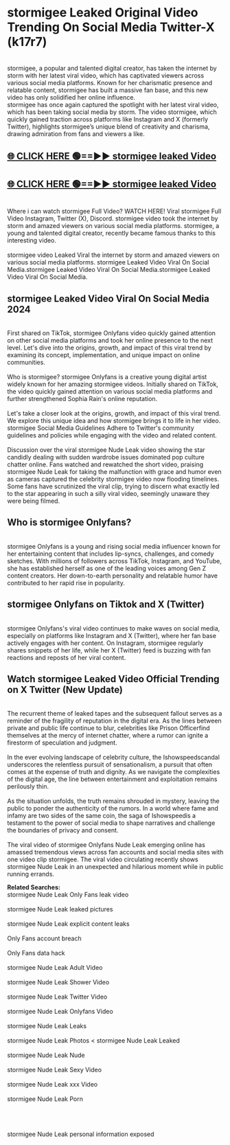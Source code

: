 # stormigee Leaked Original Video Trending On Social Media Twitter-X (k17r7)

<br>
stormigee, a popular and talented digital creator, has taken the internet by storm with her latest viral video, which has captivated viewers across various social media platforms. Known for her charismatic presence and relatable content, stormigee has built a massive fan base, and this new video has only solidified her online influence.
<br>
stormigee has once again captured the spotlight with her latest viral video, which has been taking social media by storm. The video stormigee, which quickly gained traction across platforms like Instagram and X (formerly Twitter), highlights stormigee’s unique blend of creativity and charisma, drawing admiration from fans and viewers a like.
<br>

## [🌐 CLICK HERE 🟢==►►  stormigee leaked Video ](https://onlyclips.site?title=stormigee&ref=git)

## [🌐 CLICK HERE 🟢==►►  stormigee leaked Video ](https://onlyclips.site?title=stormigee&ref=git)



<br>
Where i can watch stormigee Full Video? WATCH HERE! Viral stormigee Full Video Instagram, Twitter (X), Discord. stormigee video took the internet by storm and amazed viewers on various social media platforms. stormigee, a young and talented digital creator, recently became famous thanks to this interesting video.
<br><br>
stormigee video Leaked Viral the internet by storm and amazed viewers on various social media platforms. stormigee Leaked Video Viral On Social Media.stormigee Leaked Video Viral On Social Media.stormigee Leaked Video Viral On Social Media.
<br>

<h2>stormigee Leaked Video Viral On Social Media 2024</h2>
<br>
First shared on TikTok, stormigee Onlyfans video quickly gained attention on other social media platforms and took her online presence to the next level. Let's dive into the origins, growth, and impact of this viral trend by examining its concept, implementation, and unique impact on online communities.
<br><br>
Who is stormigee? stormigee Onlyfans is a creative young digital artist widely known for her amazing stormigee videos. Initially shared on TikTok, the video quickly gained attention on various social media platforms and further strengthened Sophia Rain's online reputation.
<br><br>
Let's take a closer look at the origins, growth, and impact of this viral trend. We explore this unique idea and how stormigee brings it to life in her video. stormigee Social Media Guidelines Adhere to Twitter's community guidelines and policies while engaging with the video and related content.
<br><br>
Discussion over the viral stormigee Nude Leak video showing the star candidly dealing with sudden wardrobe issues dominated pop culture chatter online. Fans watched and rewatched the short video, praising stormigee Nude Leak for taking the malfunction with grace and humor even as cameras captured the celebrity stormigee video now flooding timelines. Some fans have scrutinized the viral clip, trying to discern what exactly led to the star appearing in such a silly viral video, seemingly unaware they were being filmed.
<br>

<h2>Who is stormigee Onlyfans?</h2>
<br>
stormigee Onlyfans is a young and rising social media influencer known for her entertaining content that includes lip-syncs, challenges, and comedy sketches. With millions of followers across TikTok, Instagram, and YouTube, she has established herself as one of the leading voices among Gen Z content creators. Her down-to-earth personality and relatable humor have contributed to her rapid rise in popularity.
<br>
<h2>stormigee Onlyfans on Tiktok and X (Twitter)</h2>
<br>
stormigee Onlyfans's viral video continues to make waves on social media, especially on platforms like Instagram and X (Twitter), where her fan base actively engages with her content. On Instagram, stormigee regularly shares snippets of her life, while her X (Twitter) feed is buzzing with fan reactions and reposts of her viral content.
<br>
<h2>Watch stormigee Leaked Video Official Trending on X Twitter (New Update)</h2>
<br>
The recurrent theme of leaked tapes and the subsequent fallout serves as a reminder of the fragility of reputation in the digital era. As the lines between private and public life continue to blur, celebrities like Prison Officerfind themselves at the mercy of internet chatter, where a rumor can ignite a firestorm of speculation and judgment.
<br><br>
In the ever evolving landscape of celebrity culture, the Ishowspeedscandal underscores the relentless pursuit of sensationalism, a pursuit that often comes at the expense of truth and dignity. As we navigate the complexities of the digital age, the line between entertainment and exploitation remains perilously thin.
<br><br>
As the situation unfolds, the truth remains shrouded in mystery, leaving the public to ponder the authenticity of the rumors. In a world where fame and infamy are two sides of the same coin, the saga of Ishowspeedis a testament to the power of social media to shape narratives and challenge the boundaries of privacy and consent.
<br><br>
The viral video of stormigee Onlyfans Nude Leak emerging online has amassed tremendous views across fan accounts and social media sites with one video clip stormigee. The viral video circulating recently shows stormigee Nude Leak in an unexpected and hilarious moment while in public running errands.
<br>

<strong>Related Searches:</strong>
<br>
stormigee Nude Leak Only Fans leak video
<br><br>
stormigee Nude Leak leaked pictures
<br><br>
stormigee Nude Leak explicit content leaks
<br><br>
Only Fans account breach
<br><br>
Only Fans data hack
<br><br>
stormigee Nude Leak Adult Video
<br><br>
stormigee Nude Leak Shower Video
<br><br>
stormigee Nude Leak Twitter Video
<br><br>
stormigee Nude Leak Onlyfans Video
<br><br>
stormigee Nude Leak Leaks
<br><br>
stormigee Nude Leak Photos
<
stormigee Nude Leak Leaked
<br><br>
stormigee Nude Leak Nude
<br><br>
stormigee Nude Leak Sexy Video
<br><br>
stormigee Nude Leak xxx Video
<br><br>
stormigee Nude Leak Porn
<br><br>

<br><br>
stormigee Nude Leak personal information exposed